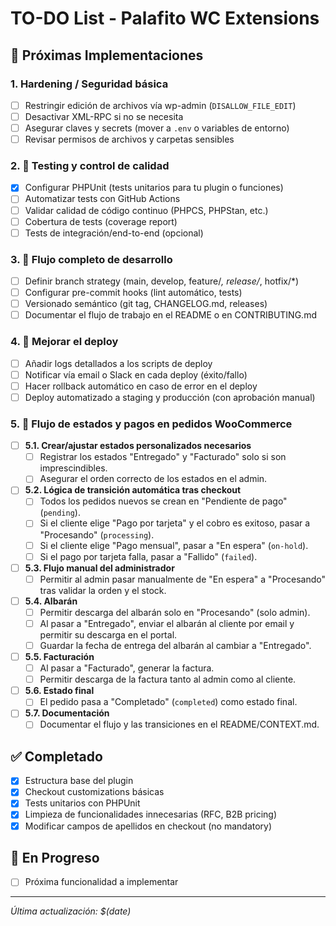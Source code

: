 # TO-DO List - Palafito WC Extensions

## 🚀 Próximas Implementaciones

### 1. Hardening / Seguridad básica
- [ ] Restringir edición de archivos vía wp-admin (`DISALLOW_FILE_EDIT`)
- [ ] Desactivar XML-RPC si no se necesita
- [ ] Asegurar claves y secrets (mover a `.env` o variables de entorno)
- [ ] Revisar permisos de archivos y carpetas sensibles

### 2. 🧪 Testing y control de calidad
- [x] Configurar PHPUnit (tests unitarios para tu plugin o funciones)
- [ ] Automatizar tests con GitHub Actions
- [ ] Validar calidad de código continuo (PHPCS, PHPStan, etc.)
- [ ] Cobertura de tests (coverage report)
- [ ] Tests de integración/end-to-end (opcional)

### 3. 🔁 Flujo completo de desarrollo
- [ ] Definir branch strategy (main, develop, feature/*, release/*, hotfix/*)
- [ ] Configurar pre-commit hooks (lint automático, tests)
- [ ] Versionado semántico (git tag, CHANGELOG.md, releases)
- [ ] Documentar el flujo de trabajo en el README o en CONTRIBUTING.md

### 4. 🤖 Mejorar el deploy
- [ ] Añadir logs detallados a los scripts de deploy
- [ ] Notificar vía email o Slack en cada deploy (éxito/fallo)
- [ ] Hacer rollback automático en caso de error en el deploy
- [ ] Deploy automatizado a staging y producción (con aprobación manual)

### 5. 🚦 Flujo de estados y pagos en pedidos WooCommerce
- [ ] **5.1. Crear/ajustar estados personalizados necesarios**
  - [ ] Registrar los estados "Entregado" y "Facturado" solo si son imprescindibles.
  - [ ] Asegurar el orden correcto de los estados en el admin.
- [ ] **5.2. Lógica de transición automática tras checkout**
  - [ ] Todos los pedidos nuevos se crean en "Pendiente de pago" (`pending`).
  - [ ] Si el cliente elige "Pago por tarjeta" y el cobro es exitoso, pasar a "Procesando" (`processing`).
  - [ ] Si el cliente elige "Pago mensual", pasar a "En espera" (`on-hold`).
  - [ ] Si el pago por tarjeta falla, pasar a "Fallido" (`failed`).
- [ ] **5.3. Flujo manual del administrador**
  - [ ] Permitir al admin pasar manualmente de "En espera" a "Procesando" tras validar la orden y el stock.
- [ ] **5.4. Albarán**
  - [ ] Permitir descarga del albarán solo en "Procesando" (solo admin).
  - [ ] Al pasar a "Entregado", enviar el albarán al cliente por email y permitir su descarga en el portal.
  - [ ] Guardar la fecha de entrega del albarán al cambiar a "Entregado".
- [ ] **5.5. Facturación**
  - [ ] Al pasar a "Facturado", generar la factura.
  - [ ] Permitir descarga de la factura tanto al admin como al cliente.
- [ ] **5.6. Estado final**
  - [ ] El pedido pasa a "Completado" (`completed`) como estado final.
- [ ] **5.7. Documentación**
  - [ ] Documentar el flujo y las transiciones en el README/CONTEXT.md.

## ✅ Completado
- [x] Estructura base del plugin
- [x] Checkout customizations básicas
- [x] Tests unitarios con PHPUnit
- [x] Limpieza de funcionalidades innecesarias (RFC, B2B pricing)
- [x] Modificar campos de apellidos en checkout (no mandatory)

## 🔄 En Progreso
- [ ] Próxima funcionalidad a implementar

---
*Última actualización: $(date)* 